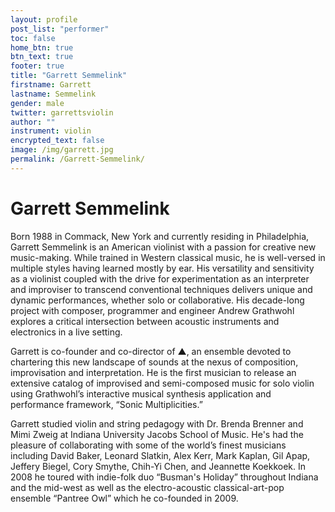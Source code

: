```yaml
---
layout: profile
post_list: "performer"
toc: false
home_btn: true
btn_text: true
footer: true
title: "Garrett Semmelink"
firstname: Garrett
lastname: Semmelink
gender: male
twitter: garrettsviolin
author: ""
instrument: violin
encrypted_text: false
image: /img/garrett.jpg
permalink: /Garrett-Semmelink/
---
```

# Garrett Semmelink

Born 1988 in Commack, New York and currently residing in Philadelphia, Garrett Semmelink is an American violinist with a passion for creative new music-making. While trained in Western classical music, he is well-versed in multiple styles having learned mostly by ear. His versatility and sensitivity as a violinist coupled with the drive for experimentation as an interpreter and improviser to transcend conventional techniques delivers unique and dynamic performances, whether solo or collaborative. His decade-long project with composer, programmer and engineer Andrew Grathwohl explores a critical intersection between acoustic instruments and electronics in a live setting.

Garrett is co-founder and co-director of ▲, an ensemble devoted to chartering this new landscape of sounds at the nexus of composition, improvisation and interpretation. He is the first musician to release an extensive catalog of improvised and semi-composed music for solo violin using Grathwohl’s interactive musical synthesis application and performance framework, “Sonic Multiplicities.”

Garrett studied violin and string pedagogy with Dr. Brenda Brenner and Mimi Zweig at Indiana University Jacobs School of Music. He's had the pleasure of collaborating with some of the world’s finest musicians including David Baker, Leonard Slatkin, Alex Kerr, Mark Kaplan, Gil Apap, Jeffery Biegel, Cory Smythe, Chih-Yi Chen, and Jeannette Koekkoek. In 2008 he toured with indie-folk duo “Busman's Holiday” throughout Indiana and the mid-west as well as the electro-acoustic classical-art-pop ensemble “Pantree Owl” which he co-founded in 2009.
